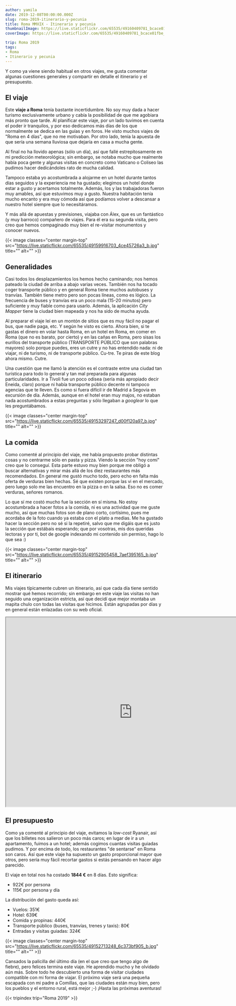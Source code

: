 ```yaml
---
author: yamila
date: 2019-12-08T00:00:00.000Z
slug: roma-2019-itinerario-y-pecunia
title: Roma MMXIX - Itinerario y pecunia
thumbnailImage: https://live.staticflickr.com/65535/49160409781_bcace01fbe_z.jpg
coverImage: https://live.staticflickr.com/65535/49160409781_bcace01fbe_b.jpg

trip: Roma 2019
tags:
- Roma
- Itinerario y pecunia
---
```


Y como ya viene siendo habitual en otros viajes, me gusta comentar algunas cuestiones generales y compartir en detalle el itinerario y el presupuesto.

<!--more-->

## El viaje

Este **viaje a Roma** tenía bastante incertidumbre. No soy muy dada a hacer turismo exclusivamente urbano y cabía la posibilidad de que me agobiara más pronto que tarde. Al planificar este viaje, por un lado tuvimos en cuenta el poder ir tranquilos, y por eso dedicamos más días de los que normalmente se dedica en las guías y en foros. He visto muchos viajes de "Roma en 4 días", que no me motivaban. Por otro lado, tenía la apuesta de que sería una semana lluviosa que dejaría en casa a mucha gente.

Al final no ha llovido apenas (sólo un día), así que fallé estrepitosamente en mi predicción meteorológica; sin embargo, se notaba mucho que realmente había poca gente y algunas visitas en concreto como Vaticano o Coliseo las pudimos hacer dedicándoles rato de mucha calidad.

Tampoco estaba yo acostumbrada a alojarme en un hotel durante tantos días seguidos y la experiencia me ha gustado; elegimos un hotel donde estar a gusto y acertamos totalmente. Además, los y las trabajadoras fueron muy amables, así que estuvimos muy a gusto. Nuestra habitación tenía mucho encanto y era muy cómoda así que podíamos volver a descansar a nuestro hotel siempre que lo necesitáramos.

Y más allá de apuestas y previsiones, viajaba con Álex, que es un fantástico (y muy barroco) compañero de viajes. Para él era su segunda visita, pero creo que hemos compaginado muy bien el re-visitar monumentos y conocer nuevos.

{{< image classes="center margin-top" src="https://live.staticflickr.com/65535/49159916703_4ce45726a3_b.jpg" title="" alt="" >}}

## Generalidades

Casi todos los desplazamientos los hemos hecho caminando; nos hemos pateado la ciudad de arriba a abajo varias veces. También nos ha tocado coger transporte público y en general Roma tiene muchos autobuses y tranvías. También tiene metro pero son pocas líneas, como es lógico. La frecuencia de buses y tranvías era un poco mala (15-20 minutos) pero suficiente y muy fiable como para usarlo. Además, la aplicación *City Mapper* tiene la ciudad bien mapeada y nos ha sido de mucha ayuda.

Al preparar el viaje leí en un montón de sitios que es muy fácil no pagar el bus, que nadie paga, etc. Y según he visto es cierto. Ahora bien, si te gastas el dinero en volar hasta Roma, en un hotel en Roma, en comer en Roma (que no es barato, por cierto) y en las cañas en Roma, pero sisas los eurillos del transporte público (TRANSPORTE PÚBLICO que son palabras mayores) solo porque puedes, eres un cutre y no has entendido nada: ni de viajar, ni de turismo, ni de transporte público. Cu-tre. Te piras de este blog ahora mismo. Cutre.

Una cuestión que me llamó la atención es el contraste entre una ciudad tan turística para todo lo general y tan mal preparada para algunas particularidades. Ir a Tívoli fue un poco odisea (sería más apropiado decir Eneida, claro) porque ni había transporte público decente ni tampoco agencias que te lleven. Es como si fuera difícil ir de Madrid a Segovia en excursión de día. Además, aunque en el hotel eran muy majos, no estaban nada acostumbrados a estas preguntas y sólo llegaban a *googlear* lo que les preguntábamos.

{{< image classes="center margin-top" src="https://live.staticflickr.com/65535/49153297247_d00f120a97_b.jpg" title="" alt="" >}}

## La comida

Como comenté al principio del viaje, me había propuesto probar distintas cosas y no centrarme sólo en pasta y pizza. Viendo la sección "hoy comí" creo que lo conseguí. Esta parte estuvo muy bien porque me obligó a buscar alternativas y mirar más allá de los diez restaurantes más recomendados. En general me gustó mucho todo, pero echo en falta más oferta de verduras bien hechas. Sé que existen porque las vi en el mercado, pero luego solo me las encuentro en la pizza o en la salsa. Eso no es comer verduras, señores romanos.

Lo que sí me costó mucho fue la sección en sí misma. No estoy acostumbrada a hacer fotos a la comida, ni es una actividad que me guste mucho, así que muchas fotos son de plano corto, cortísimo, pues me acordaba de la foto cuando ya estaba con el plato a medias. Me ha gustado hacer la sección pero no sé si la repetiré, salvo que me digáis que es justo la sección que estábais esperando; que por vosotras, mis dos queridas lectoras y por ti, bot de google indexando mi contenido sin permiso, hago lo que sea :)

{{< image classes="center margin-top" src="https://live.staticflickr.com/65535/49152905458_7aef395165_b.jpg" title="" alt="" >}}

## El itinerario

Mis viajes típicamente cubren un itinerario, así que cada día tiene sentido mostrar qué hemos recorrido; sin embargo en este viaje las visitas no han seguido una organización estricta, así que decidí que mejor montaba un mapita chulo con todas las visitas que hicimos. Están agrupadas por días y en general están enlazadas con su web oficial.

<iframe src="https://www.google.com/maps/d/u/0/embed?mid=1LI4beo3DFErD2CVSSahKOthaPtJhLnZx" width="800" height="600"></iframe>

## El presupuesto

Como ya comenté al principio del viaje, evitamos la *low-cost* Ryanair, así que los billetes nos salieron un poco más caros; en lugar de ir a un apartamento, fuimos a un hotel; además cogimos cuantas visitas guiadas pudimos. Y por encima de todo, los restaurantes "de sentarse" en Roma son caros. Así que este viaje ha supuesto un gasto proporcional mayor que otros, pero sería muy fácil recortar gastos si estás pensando en hacer algo parecido.

El viaje en total nos ha costado **1844 €** en 8 días. Esto significa:

* 922€ por persona
* 115€ por persona y día

La distribución del gasto queda así:

* Vuelos: 351€
* Hotel: 639€
* Comida y propinas: 440€
* Transporte público (buses, tranvías, trenes y taxis): 80€
* Entradas y visitas guiadas: 324€

{{< image classes="center margin-top" src="https://live.staticflickr.com/65535/49152713248_6c373bf905_b.jpg" title="" alt="" >}}

Cansados la palicilla del último día (en el que creo que tengo algo de fiebre), pero felices termina este viaje. He aprendido mucho y he olvidado aún más. Sobre todo he descubierto una forma de visitar ciudades compatible con mi forma de viajar. El próximo viaje será una pequeña escapada con mi padre a Comillas, que las ciudades están muy bien, pero los pueblos y el entorno rural, está mejor ;-) ¡Hasta las próximas aventuras!

{{< tripindex trip="Roma 2019" >}}
